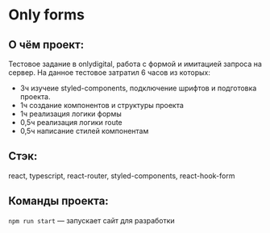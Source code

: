 # Only forms

## О чём проект:
Тестовое задание в onlydigital, работа с формой и имитацией запроса на сервер.
На данное тестовое затратил 6 часов из которых:
- 3ч изучеие styled-components, подключение шрифтов и подготовка проекта.
- 1ч создание компонентов и структуры проекта
- 1ч реализация логики формы
- 0,5ч реализация логики route
- 0,5ч написание стилей компонентам

## Стэк:
react, typescript, react-router, styled-components, react-hook-form

## Команды проекта:
`npm run start` — запускает сайт для разработки <br>

